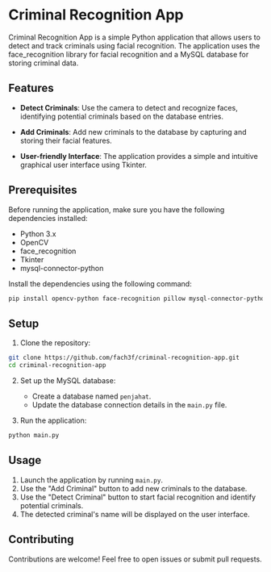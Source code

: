 # Criminal Recognition App

Criminal Recognition App is a simple Python application that allows users to detect and track criminals using facial recognition. The application uses the face_recognition library for facial recognition and a MySQL database for storing criminal data.

## Features

- **Detect Criminals**: Use the camera to detect and recognize faces, identifying potential criminals based on the database entries.

- **Add Criminals**: Add new criminals to the database by capturing and storing their facial features.

- **User-friendly Interface**: The application provides a simple and intuitive graphical user interface using Tkinter.

## Prerequisites

Before running the application, make sure you have the following dependencies installed:

- Python 3.x
- OpenCV
- face_recognition
- Tkinter
- mysql-connector-python

Install the dependencies using the following command:

```bash
pip install opencv-python face-recognition pillow mysql-connector-python
```

## Setup

1. Clone the repository:

```bash
git clone https://github.com/fach3f/criminal-recognition-app.git
cd criminal-recognition-app
```

2. Set up the MySQL database:
    - Create a database named `penjahat`.
    - Update the database connection details in the `main.py` file.

3. Run the application:

```bash
python main.py
```

## Usage

1. Launch the application by running `main.py`.
2. Use the "Add Criminal" button to add new criminals to the database.
3. Use the "Detect Criminal" button to start facial recognition and identify potential criminals.
4. The detected criminal's name will be displayed on the user interface.

## Contributing

Contributions are welcome! Feel free to open issues or submit pull requests.

